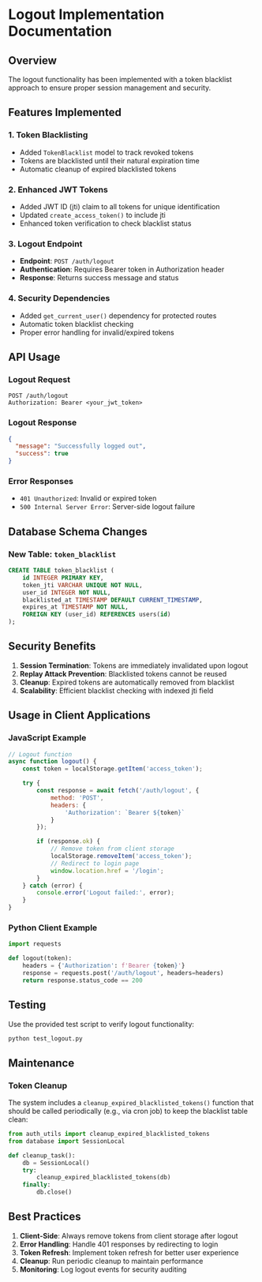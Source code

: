 # Logout Implementation Documentation

## Overview

The logout functionality has been implemented with a token blacklist approach to ensure proper session management and security.

## Features Implemented

### 1. Token Blacklisting
- Added `TokenBlacklist` model to track revoked tokens
- Tokens are blacklisted until their natural expiration time
- Automatic cleanup of expired blacklisted tokens

### 2. Enhanced JWT Tokens
- Added JWT ID (jti) claim to all tokens for unique identification
- Updated `create_access_token()` to include jti
- Enhanced token verification to check blacklist status

### 3. Logout Endpoint
- **Endpoint**: `POST /auth/logout`
- **Authentication**: Requires Bearer token in Authorization header
- **Response**: Returns success message and status

### 4. Security Dependencies
- Added `get_current_user()` dependency for protected routes
- Automatic token blacklist checking
- Proper error handling for invalid/expired tokens

## API Usage

### Logout Request
```http
POST /auth/logout
Authorization: Bearer <your_jwt_token>
```

### Logout Response
```json
{
  "message": "Successfully logged out",
  "success": true
}
```

### Error Responses
- `401 Unauthorized`: Invalid or expired token
- `500 Internal Server Error`: Server-side logout failure

## Database Schema Changes

### New Table: `token_blacklist`
```sql
CREATE TABLE token_blacklist (
    id INTEGER PRIMARY KEY,
    token_jti VARCHAR UNIQUE NOT NULL,
    user_id INTEGER NOT NULL,
    blacklisted_at TIMESTAMP DEFAULT CURRENT_TIMESTAMP,
    expires_at TIMESTAMP NOT NULL,
    FOREIGN KEY (user_id) REFERENCES users(id)
);
```

## Security Benefits

1. **Session Termination**: Tokens are immediately invalidated upon logout
2. **Replay Attack Prevention**: Blacklisted tokens cannot be reused
3. **Cleanup**: Expired tokens are automatically removed from blacklist
4. **Scalability**: Efficient blacklist checking with indexed jti field

## Usage in Client Applications

### JavaScript Example
```javascript
// Logout function
async function logout() {
    const token = localStorage.getItem('access_token');

    try {
        const response = await fetch('/auth/logout', {
            method: 'POST',
            headers: {
                'Authorization': `Bearer ${token}`
            }
        });

        if (response.ok) {
            // Remove token from client storage
            localStorage.removeItem('access_token');
            // Redirect to login page
            window.location.href = '/login';
        }
    } catch (error) {
        console.error('Logout failed:', error);
    }
}
```

### Python Client Example
```python
import requests

def logout(token):
    headers = {'Authorization': f'Bearer {token}'}
    response = requests.post('/auth/logout', headers=headers)
    return response.status_code == 200
```

## Testing

Use the provided test script to verify logout functionality:

```bash
python test_logout.py
```

## Maintenance

### Token Cleanup
The system includes a `cleanup_expired_blacklisted_tokens()` function that should be called periodically (e.g., via cron job) to keep the blacklist table clean:

```python
from auth_utils import cleanup_expired_blacklisted_tokens
from database import SessionLocal

def cleanup_task():
    db = SessionLocal()
    try:
        cleanup_expired_blacklisted_tokens(db)
    finally:
        db.close()
```

## Best Practices

1. **Client-Side**: Always remove tokens from client storage after logout
2. **Error Handling**: Handle 401 responses by redirecting to login
3. **Token Refresh**: Implement token refresh for better user experience
4. **Cleanup**: Run periodic cleanup to maintain performance
5. **Monitoring**: Log logout events for security auditing
